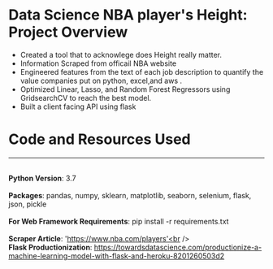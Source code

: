 # Data Science NBA player's Height: Project Overview
 * Created a tool that to acknowlege does Height really matter.
 * Information Scraped from officail NBA website
 * Engineered features from the text of each job description to quantify the value companies put on python, excel,and aws .
 * Optimized Linear, Lasso, and Random Forest Regressors using GridsearchCV to reach the best model.
 * Built a client facing API using flask
# Code and Resources Used 
----
<br >**Python Version**: 3.7<br />
<br >**Packages**: pandas, numpy, sklearn, matplotlib, seaborn, selenium, flask, json, pickle<br />
<br >**For Web Framework Requirements**: pip install -r requirements.txt<br />
<br >**Scraper Article**: 'https://www.nba.com/players'<br />
<br >**Flask Productionization**: https://towardsdatascience.com/productionize-a-machine-learning-model-with-flask-and-heroku-8201260503d2<br />
